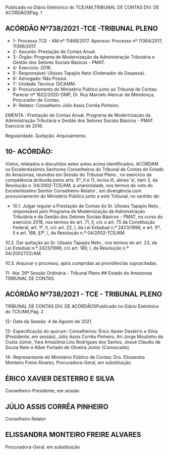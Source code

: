 Publicado  no  Diário  Eletrônico do TCE/AM,TRIBUNAL DE CONTAS DIV. DE ACÓRDÃOSPág. 1

## ACÓRDÃO Nº738/2021 -TCE -TRIBUNAL PLENO

- 1- Processo TCE - AM nº 11468/2017. Apensos: Processo nº  11364/2017, 11396/2017.
- 2- Assunto: Prestação de Contas Anual.
- 3- Órgão: Programa de Modernização da Administração Tributária e Gestão dos Setores Sociais Básicos - PMAT.
- 4- Exercício: 2016.
- 5- Responsável: Ulisses Tapajós Neto (Ordenador de Despesa).
- 6- Advogado: Não Possui.
- 7- Unidade Técnica: DICAMM.
- 8- Pronunciamento  do  Ministério  Público  junto  ao  Tribunal  de  Contas: Parecer  nº 1822/2020-DMP, Dr. Ruy Marcelo Alencar de Mendonça, Procurador de Contas.
- 9- Relator: Conselheiro Júlio Assis Corrêa Pinheiro.

EMENTA : Prestação de Contas Anual. Programa de Modernização da Administração Tributária e Gestão dos  Setores  Sociais  Básicos  -  PMAT.  Exercício  de 2016.

Regularidade. Quitação. Arquivamento.

## 10-  ACÓRDÃO:

Vistos, relatados e discutidos estes autos acima identificados, ACORDAM os Excelentíssimos Senhores Conselheiros do Tribunal de Contas do Estado do Amazonas, reunidos em Sessão do Tribunal Pleno , no exercício da competência atribuída pelos arts. 5º, II e 11, inciso III, alínea 'a', item 3, da Resolução n. 04/2002-TCE/AM, à unanimidade, nos termos do voto do Excelentíssimo Senhor Conselheiro-Relator , em divergência com pronunciamento do Ministério Público junto a este Tribunal, no sentido de:

- 10.1.  Julgar  regular a  Prestação  de  Contas  do Sr.  Ulisses  Tapajós  Neto , responsável pelo Programa de Modernização da Administração Tributária e da Gestão dos Setores Sociais Básicos - PMAT, no curso do exercício 2016, nos termos do art. 71, II, c/c o art. 75 da Constituição Federal, art. 1º, II, c/c art. 22, I, da Lei Estadual n.º 2423/1996, e art. 5º, II e art. 188, §1º, I, da Resolução n.º 04/2002-TCE/AM.

10.2.  Dar quitação ao Sr. Ulisses Tapajós Neto , nos termos do art. 23, da Lei Estadual  n.º  2423/1996,  c/c  art.  189,  I,  da  Resolução  n.º  04/2002TCE/AM.

10.3.  Arquivar o processo, após cumpridas as providências supracitadas.

11-  Ata: 26ª Sessão Ordinária - Tribunal Pleno.## Estado do Amazonas TRIBUNAL DE CONTAS

## ACÓRDÃO Nº738/2021 - TCE - TRIBUNAL PLENO

TRIBUNAL DE CONTAS DIV. DE ACÓRDÃOSPublicado  no  Diário  Eletrônico do TCE/AM,Pág. 2

12-  Data da Sessão: 4 de Agosto de 2021.

13-  Especificação do quorum: Conselheiros: Érico Xavier Desterro e Silva (Presidente, em  sessão),  Júlio  Assis  Corrêa  Pinheiro,  Ari  Jorge  Moutinho  da  Costa  Júnior,  Yara Amazônia Lins Rodrigues dos Santos, Josué Cláudio de Souza Neto e Alber Furtado de Oliveira Júnior (Convocado).

14-  Representante do Ministério Público de Contas: Dra. Elissandra Monteiro Freire Alvares, Procuradora-Geral, em substituição.

## ÉRICO XAVIER DESTERRO E SILVA

Conselheiro-Presidente, em sessão

## JÚLIO ASSIS CORRÊA PINHEIRO

Conselheiro Relator

## ELISSANDRA MONTEIRO FREIRE ALVARES

Procuradora-Geral, em substituição